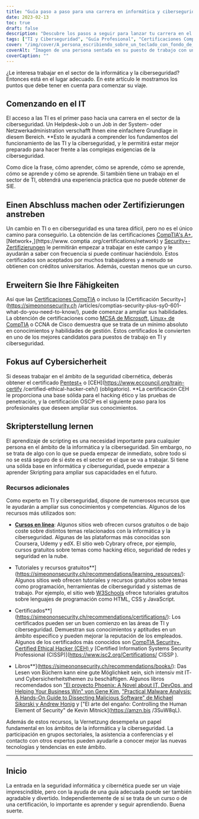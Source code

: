 ```yaml
---
title: "Guía paso a paso para una carrera en informática y ciberseguridad"
date: 2023-02-13
toc: true
draft: false
description: "Descubre los pasos a seguir para lanzar tu carrera en el apasionante y siempre cambiante campo de las TI y la Ciberseguridad con esta completa guía"
tags: ["TI y Ciberseguridad", "Guía Profesional", "Certificaciones CompTIA", "MCSA", "Linux+", "CCNA", "Pruebas de Penetración", "Hacking Ético", "OSCP", "Scripting", "Empleos TI", "Empleos Ciberseguridad"]
cover: "/img/cover/A_persona_escribiendo_sobre_un_teclado_con_fondo_de_ordenador.png"
coverAlt: "Imagen de una persona sentada en su puesto de trabajo con un candado de seguridad en primer plano, indicando la importancia de asegurar los puestos de trabajo."
coverCaption: ""
---
```



 
 ¿Le interesa trabajar en el sector de la informática y la ciberseguridad? Entonces está en el lugar adecuado. En este artículo le mostramos los puntos que debe tener en cuenta para comenzar su viaje.
 
 ## Comenzando en el IT
 
 El acceso a las TI es el primer paso hacia una carrera en el sector de la ciberseguridad. Un Helpdesk-Job o un Job in der System- oder Netzwerkadministration verschafft Ihnen eine einfachere Grundlage in diesem Bereich. **Esto le ayudará a comprender los fundamentos del funcionamiento de las TI y la ciberseguridad, y le permitirá estar mejor preparado para hacer frente a las complejas exigencias de la ciberseguridad.
 
 Como dice la frase, cómo aprender, cómo se aprende, cómo se aprende, cómo se aprende y cómo se aprende. Si también tiene un trabajo en el sector de TI, obtendrá una experiencia práctica que no puede obtener de SIE.
 
 ## Einen Abschluss machen oder Zertifizierungen anstreben
 
 Un cambio en TI o en ciberseguridad es una tarea difícil, pero no es el único camino para conseguirlo. La obtención de las certificaciones [CompTIA's A+](https://simeononsecurity.ch/articles/passing-comptias-a-plus-exams-220-1101-and-220-1102/), [Network+,](https://www. comptia .org/certifications/network) y [Security+-Zertifizierungen](https://simeononsecurity.ch/articles/comptias-security-plus-sy0-601-what-do-you-need-to-know/) le permitirán empezar a trabajar en este campo y le ayudarán a saber con frecuencia si puede continuar haciéndolo. Estos certificados son aceptados por muchos trabajadores y a menudo se obtienen con créditos universitarios. Además, cuestan menos que un curso.
 
 ## Erweitern Sie Ihre Fähigkeiten
 
 Así que las [Certificaciones CompTIA](https://simeononsecurity.ch/articles/tips-and-tricks-for-passing-comptia-exams/) o incluso la [Certificación Security+](https://simeononsecurity.ch /articles/comptias-security-plus-sy0-601-what-do-you-need-to-know/), puede comenzar a ampliar sus habilidades. La obtención de certificaciones como [MCSA de Microsoft](https://www.microsoft.com/en-us/learning/certification), [Linux+ de CompTIA](https://www.comptia.org/certifications/linux) o CCNA de Cisco demuestra que se trata de un mínimo absoluto en conocimientos y habilidades de gestión. Estos certificados le convierten en uno de los mejores candidatos para puestos de trabajo en TI y ciberseguridad.
 
 ## Fokus auf Cybersicherheit
 
 Si deseas trabajar en el ámbito de la seguridad cibernética, deberás obtener el certificado [Pentest+](https://www.comptia.org/certifications/pentest) o [CEH](https://www.eccouncil.org/train-certify /certified-ethical-hacker-ceh/) (obligatorio). **La certificación CEH le proporciona una base sólida para el hacking ético y las pruebas de penetración, y la certificación OSCP es el siguiente paso para los profesionales que deseen ampliar sus conocimientos.
 
 ## Skripterstellung lernen
 
 El aprendizaje de scripting es una necesidad importante para cualquier persona en el ámbito de la informática y la ciberseguridad. Sin embargo, no se trata de algo con lo que se pueda empezar de inmediato, sobre todo si no se está seguro de si éste es el sector en el que se va a trabajar. Si tiene una sólida base en informática y ciberseguridad, puede empezar a aprender Skripting para ampliar sus capacidades en el futuro.
 
 ### Recursos adicionales
 
 Como experto en TI y ciberseguridad, dispone de numerosos recursos que le ayudarán a ampliar sus conocimientos y competencias. Algunos de los recursos más utilizados son:
 
 - [**Cursos en línea**](https://simeononsecurity.ch/recommendations/learning_resources/): Algunos sitios web ofrecen cursos gratuitos o de bajo coste sobre distintos temas relacionados con la informática y la ciberseguridad. Algunas de las plataformas más conocidas son Coursera, Udemy y edX. El sitio web Cybrary ofrece, por ejemplo, cursos gratuitos sobre temas como hacking ético, seguridad de redes y seguridad en la nube.
 
 - Tutoriales y recursos gratuitos**](https://simeononsecurity.ch/recommendations/learning_resources/): Algunos sitios web ofrecen tutoriales y recursos gratuitos sobre temas como programación, herramientas de ciberseguridad y sistemas de trabajo. Por ejemplo, el sitio web [W3Schools](https://www.w3schools.com/) ofrece tutoriales gratuitos sobre lenguajes de programación como HTML, CSS y JavaScript.
 
 - Certificados**](https://simeononsecurity.ch/recommendations/certifications/): Los certificados pueden ser un buen comienzo en las áreas de TI y ciberseguridad. Demuestran sus conocimientos y aptitudes en un ámbito específico y pueden mejorar la reputación de los empleados. Algunos de los certificados más conocidos son [CompTIA Security+](https://simeononsecurity.ch/articles/comptias-security-plus-sy0-601-what-do-you-need-to-know/), [Certified Ethical Hacker (CEH) ](https://www.eccouncil.org/train-certify/certified-ethical-hacker-ceh/) y [Certified Information Systems Security Professional (CISSP)](https://www.isc2.org/Certifications/ CISSP ).
 
 - Libros**](https://simeononsecurity.ch/recommendations/books/): Das Lesen von Büchern kann eine gute Möglichkeit sein, sich intensiv mit IT- und Cybersicherheitsthemen zu beschäftigen. Algunos libros recomendados son ["El proyecto Phoenix: A Novel about IT, DevOps, and Helping Your Business Win" von Gene Kim](https://amzn.to/3xVIRhy), ["Practical Malware Analysis: A Hands-On Guide to Dissecting Malicious Software" de Michael Sikorski y Andrew Honig](https://amzn.to/3xVXzFa) y ["El arte del engaño: Controlling the Human Element of Security" de Kevin Mitnick](https://amzn.bis /3SuW8qL).
 
 Además de estos recursos, la Vernetzung desempeña un papel fundamental en los ámbitos de la informática y la ciberseguridad. La participación en grupos sectoriales, la asistencia a conferencias y el contacto con otros expertos pueden ayudarle a conocer mejor las nuevas tecnologías y tendencias en este ámbito.
 ______
 
 ## Inicio
 
 La entrada en la seguridad informática y cibernética puede ser un viaje imprescindible, pero con la ayuda de una guía adecuada puede ser también agradable y divertido. Independientemente de si se trata de un curso o de una certificación, lo importante es aprender y seguir aprendiendo. Buena suerte.
